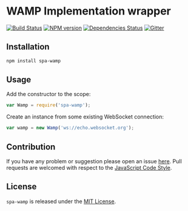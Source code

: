 WAMP Implementation wrapper
===========================

[![Build Status](https://img.shields.io/travis/spasdk/wamp.svg?style=flat-square)](https://travis-ci.org/spasdk/wamp)
[![NPM version](https://img.shields.io/npm/v/spa-wamp.svg?style=flat-square)](https://www.npmjs.com/package/spa-wamp)
[![Dependencies Status](https://img.shields.io/david/spasdk/wamp.svg?style=flat-square)](https://david-dm.org/spasdk/wamp)
[![Gitter](https://img.shields.io/badge/gitter-join%20chat-blue.svg?style=flat-square)](https://gitter.im/DarkPark/spasdk)


## Installation ##

```bash
npm install spa-wamp
```


## Usage ##

Add the constructor to the scope:

```js
var Wamp = require('spa-wamp');
```

Create an instance from some existing WebSocket connection:

```js
var wamp = new Wamp('ws://echo.websocket.org');
```


## Contribution ##

If you have any problem or suggestion please open an issue [here](https://github.com/spasdk/wamp/issues).
Pull requests are welcomed with respect to the [JavaScript Code Style](https://github.com/DarkPark/jscs).


## License ##

`spa-wamp` is released under the [MIT License](license.md).
